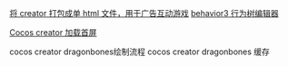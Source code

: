[将 creator 打包成单 html 文件，用于广告互动游戏](https://forum.cocos.org/t/cocos-creator-web-mobile-playable-ad-html/84260)
[behavior3 行为树编辑器](https://github.com/behavior3/behavior3editor)

[Cocos creator 加载首屏](https://forum.cocos.org/t/topic/62296)


cocos creator dragonbones绘制流程
cocos creator dragonbones 缓存